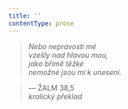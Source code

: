 ```yaml
---
title: ''
contentType: prose
---
```


<section>

> 

> 

> 

> _Nebo nepravosti mé  
> vzešly nad hlavou mou,  
> jako břímě těžké  
> nemožné jsou mi k unesení._

> — ŽALM 38,5  
> _kralický překlad_

</section>
